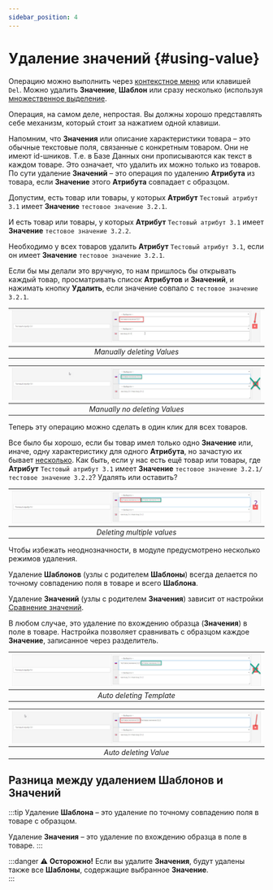 ```yaml
---
sidebar_position: 4
---
```


# Удаление значений {#using-value}

Операцию можно выполнить через [контекстное меню](/module-features/context-menu.md) или клавишей `Del`. Можно удалить **Значение**, **Шаблон** или сразу несколько (используя [множественное выделение](/module-features/tree-features.md).

Операция, на самом деле, непростая. Вы должны хорошо представлять себе механизм, который стоит за нажатием одной клавиши.

Напомним, что **Значения** или описание характеристики товара – это обычные текстовые поля, связанные с конкретным товаром. Они не имеют id-шников. Т.е. в Базе Данных они прописываются как текст в каждом товаре. Это означает, что удалить их можно только из товаров. По сути удаление **Значений** – это операция по удалению **Атрибута** из товара, если **Значение** этого **Атрибута** совпадает с образцом.

Допустим, есть товар или товары, у которых **Атрибут** `Тестовый атрибут 3.1` имеет **Значение** `тестовое значение 3.2.1`.

И есть товар или товары, у которых **Атрибут** `Тестовый атрибут 3.1` имеет **Значение** `тестовое значение 3.2.2`.

Необходимо у всех товаров удалить **Атрибут** `Тестовый атрибут 3.1`, если он имеет **Значение** `тестовое значение 3.2.1`.

Если бы мы делали это вручную, то нам пришлось бы открывать каждый товар, просматривать список **Атрибутов** и **Значений**, и нажимать кнопку **Удалить**, если значение совпало с `тестовое значение 3.2.1`.

| ![Manually deleting Values](/img/tutorial/product1.jpg) |
|:--:|
| *Manually deleting Values* |

| ![Manually no deleting Values](/img/tutorial/product2.jpg) |
|:--:|
| *Manually no deleting Values* |

Теперь эту операцию можно сделать в один клик для всех товаров.

Все было бы хорошо, если бы товар имел только одно **Значение** или, иначе, одну характеристику для одного **Атрибута**, но зачастую их бывает [несколько](/general-info/values-templates.md). Как быть, если у нас есть ещё товар или товары, где **Атрибут** `Тестовый атрибут 3.1` имеет **Значение** `тестовое значение 3.2.1/тестовое значение 3.2.2`? Удалять или оставить?

| ![Deleting multiple values](/img/tutorial/product3.jpg) |
|:--:|
| *Deleting multiple values* |

Чтобы избежать неоднозначности, в модуле предусмотрено несколько режимов удаления.

Удаление **Шаблонов** (узлы с родителем **Шаблоны**) всегда делается по точному совпадению поля в товаре и всего **Шаблона**.

Удаление **Значений** (узлы с родителем **Значения**) зависит от настройки [Сравнение значений](/settings/comparison.md).

В любом случае, это удаление по вхождению образца (**Значения**) в поле в товаре. Настройка позволяет сравнивать с образцом каждое **Значение**, записанное через разделитель.

| ![Auto deleting Template](/img/tutorial/product4.jpg) |
|:--:|
| *Auto deleting Template* |

| ![Auto deleting Value](/img/tutorial/product5.jpg) |
|:--:|
| *Auto deleting Value* |

## Разница между удалением **Шаблонов** и **Значений**

:::tip
Удаление **Шаблона** – это удаление по точному совпадению поля в товаре с образцом.

Удаление **Значения** – это удаление по вхождению образца в поле в товаре.
:::

:::danger
⚠ **Осторожно!** Если вы удалите **Значения**, будут удалены также все **Шаблоны**, содержащие выбранное **Значение**.  
:::
